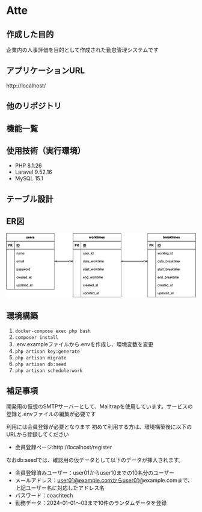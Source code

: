 # Atte

## 作成した目的
企業内の人事評価を目的として作成された勤怠管理システムです

## アプリケーションURL
http://localhost/

## 他のリポジトリ

## 機能一覧

## 使用技術（実行環境）
- PHP 8.1.26
- Laravel 9.52.16
- MySQL 15.1

## テーブル設計

## ER図
![Atte_ER-Diagram](src/Atte.drawio.png)

## 環境構築

 1. ```docker-compose exec php bash```
 2. ```composer install```
 3. .env.exampleファイルから.envを作成し、環境変数を変更
 4. ```php artisan key:generate```
 5. ```php artisan migrate```
 6. ```php artisan db:seed```
 7. ```php artisan schedule:work```

## 補足事項
開発用の仮想のSMTPサーバーとして、Mailtrapを使用しています。サービスの登録と.envファイルの編集が必要です

利用には会員登録が必要となります
初めて利用する方は、環境構築後に以下のURLから登録してください
- 会員登録ページ:http://localhost/register

なおdb:seedでは、確認用の仮データとして以下のデータが挿入されます。
- 会員登録済みユーザー：user01からuser10までの10名分のユーザー
- メールアドレス：user01@example.comからuser01@example.comまで、上記ユーザー名に対応したアドレス名
- パスワード：coachtech
- 勤務データ：2024-01-01〜03まで10件のランダムデータを登録